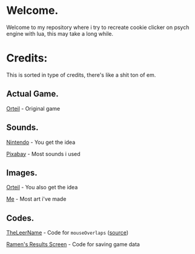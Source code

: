 # Welcome.

Welcome to my repository where i try to recreate cookie clicker on psych engine with lua, this may take a long while.

# Credits:

This is sorted in type of credits, there's like a shit ton of em.

## Actual Game.

[Orteil](https://orteil.dashnet.org/cookieclicker/) - Original game

## Sounds.

[Nintendo](https://www.nintendo.com/us/) - You get the idea

[Pixabay](https://pixabay.com/) - Most sounds i used

## Images.

[Orteil](https://orteil.dashnet.org/cookieclicker/) - You also get the idea

[Me](https://github.com/NAEL2XD) - Most art i've made

## Codes.

[TheLeerName](https://github.com/TheLeerName) - Code for `mouseOverlaps` ([source](https://github.com/ShadowMario/FNF-PsychEngine/issues/12755#issuecomment-1641455548))

[Ramen's Results Screen](https://gamebanana.com/tools/11900) - Code for saving game data
